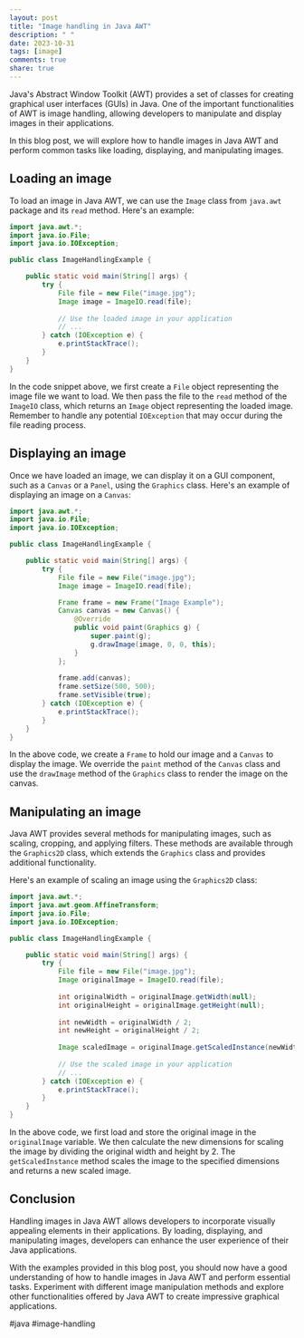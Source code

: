 ```yaml
---
layout: post
title: "Image handling in Java AWT"
description: " "
date: 2023-10-31
tags: [image]
comments: true
share: true
---
```


Java's Abstract Window Toolkit (AWT) provides a set of classes for creating graphical user interfaces (GUIs) in Java. One of the important functionalities of AWT is image handling, allowing developers to manipulate and display images in their applications.

In this blog post, we will explore how to handle images in Java AWT and perform common tasks like loading, displaying, and manipulating images.

## Loading an image

To load an image in Java AWT, we can use the `Image` class from `java.awt` package and its `read` method. Here's an example:

```java
import java.awt.*;
import java.io.File;
import java.io.IOException;

public class ImageHandlingExample {

    public static void main(String[] args) {
        try {
            File file = new File("image.jpg");
            Image image = ImageIO.read(file);
            
            // Use the loaded image in your application
            // ...
        } catch (IOException e) {
            e.printStackTrace();
        }
    }
}
```

In the code snippet above, we first create a `File` object representing the image file we want to load. We then pass the file to the `read` method of the `ImageIO` class, which returns an `Image` object representing the loaded image. Remember to handle any potential `IOException` that may occur during the file reading process.

## Displaying an image

Once we have loaded an image, we can display it on a GUI component, such as a `Canvas` or a `Panel`, using the `Graphics` class. Here's an example of displaying an image on a `Canvas`:

```java
import java.awt.*;
import java.io.File;
import java.io.IOException;

public class ImageHandlingExample {

    public static void main(String[] args) {
        try {
            File file = new File("image.jpg");
            Image image = ImageIO.read(file);

            Frame frame = new Frame("Image Example");
            Canvas canvas = new Canvas() {
                @Override
                public void paint(Graphics g) {
                    super.paint(g);
                    g.drawImage(image, 0, 0, this);
                }
            };
            
            frame.add(canvas);
            frame.setSize(500, 500);
            frame.setVisible(true);
        } catch (IOException e) {
            e.printStackTrace();
        }
    }
}
```

In the above code, we create a `Frame` to hold our image and a `Canvas` to display the image. We override the `paint` method of the `Canvas` class and use the `drawImage` method of the `Graphics` class to render the image on the canvas.

## Manipulating an image

Java AWT provides several methods for manipulating images, such as scaling, cropping, and applying filters. These methods are available through the `Graphics2D` class, which extends the `Graphics` class and provides additional functionality.

Here's an example of scaling an image using the `Graphics2D` class:

```java
import java.awt.*;
import java.awt.geom.AffineTransform;
import java.io.File;
import java.io.IOException;

public class ImageHandlingExample {

    public static void main(String[] args) {
        try {
            File file = new File("image.jpg");
            Image originalImage = ImageIO.read(file);
            
            int originalWidth = originalImage.getWidth(null);
            int originalHeight = originalImage.getHeight(null);
            
            int newWidth = originalWidth / 2;
            int newHeight = originalHeight / 2;
            
            Image scaledImage = originalImage.getScaledInstance(newWidth, newHeight, Image.SCALE_SMOOTH);
            
            // Use the scaled image in your application
            // ...
        } catch (IOException e) {
            e.printStackTrace();
        }
    }
}
```

In the above code, we first load and store the original image in the `originalImage` variable. We then calculate the new dimensions for scaling the image by dividing the original width and height by 2. The `getScaledInstance` method scales the image to the specified dimensions and returns a new scaled image.

## Conclusion

Handling images in Java AWT allows developers to incorporate visually appealing elements in their applications. By loading, displaying, and manipulating images, developers can enhance the user experience of their Java applications.

With the examples provided in this blog post, you should now have a good understanding of how to handle images in Java AWT and perform essential tasks. Experiment with different image manipulation methods and explore other functionalities offered by Java AWT to create impressive graphical applications.

#java #image-handling